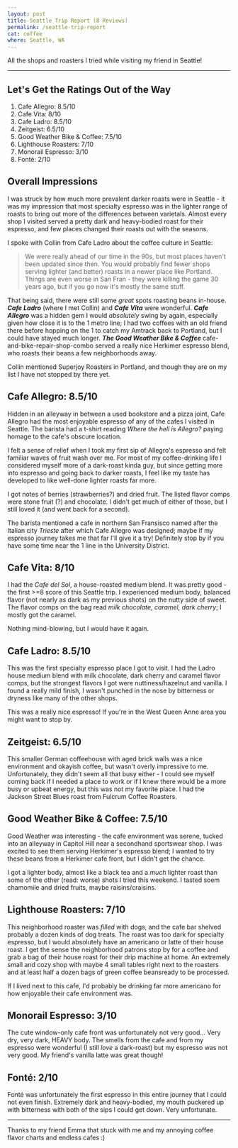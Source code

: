 ```yaml
---
layout: post
title: Seattle Trip Report (8 Reviews)
permalink: /seattle-trip-report
cat: coffee
where: Seattle, WA
---
```


All the shops and roasters I tried while visiting my friend in Seattle!

---

## Let's Get the Ratings Out of the Way

1. Cafe Allegro: 8.5/10
1. Cafe Vita: 8/10
1. Cafe Ladro: 8.5/10
1. Zeitgeist: 6.5/10
1. Good Weather Bike & Coffee: 7.5/10
1. Lighthouse Roasters: 7/10
1. Monorail Espresso: 3/10
1. Fonté: 2/10

## Overall Impressions

I was struck by how much more prevalent darker roasts were in Seattle - it was my impression that most specialty espresso was in the lighter range of roasts to bring out more of the differences between varietals.
Almost every shop I visited served a pretty dark and heavy-bodied roast for their espresso, and few places changed their roasts out with the seasons.

I spoke with Collin from Cafe Ladro about the coffee culture in Seattle:

> We were really ahead of our time in the 90s, but most places haven't been updated since then.
> You would probably find fewer shops serving lighter (and better) roasts in a newer place like Portland.
> Things are even worse in San Fran - they were killing the game 30 years ago, but if you go now it's mostly the same stuff.

That being said, there were still some *great* spots roasting beans in-house.
***Cafe Ladro*** (where I met Collin) and ***Cafe Vita*** were wonderful.
***Cafe Allegro*** was a hidden gem I would *absolutely* swing by again, especially given how close it is to the 1 metro line; I had two coffees with an old friend there before hopping on the 1 to catch my Amtrack back to Portland, but I could have stayed much longer.
***The Good Weather Bike & Coffee*** cafe-and-bike-repair-shop-combo served a really nice Herkimer espresso blend, who roasts their beans a few neighborhoods away.


Collin mentioned Superjoy Roasters in Portland, and though they are on my list I have not stopped by there yet.

<!---
- milstead in freemont
- were ahead of the curve in the 90s haven't really updated 
- san fran is worse than seattle
- collin 
- superjoy
- kurasu roasters from japan
-->

## Cafe Allegro: 8.5/10

Hidden in an alleyway in between a used bookstore and a pizza joint, Cafe Allegro had the most enjoyable espresso of any of the cafes I visited in Seattle.
The barista had a t-shirt reading *Where the hell is Allegro?* paying homage to the cafe's obscure location.

I felt a sense of relief when I took my first sip of Allegro's espresso and felt familiar waves of fruit wash over me.
For most of my coffee-drinking life I considered myself more of a dark-roast kinda guy, but since getting more into espresso and going back to darker roasts, I feel like my taste has developed to like well-done lighter roasts far more.

I got notes of berries (strawberries?) and dried fruit.
The listed flavor comps were stone fruit (?) and chocolate.
I didn't get much of either of those, but I still loved it (and went back for a second).

The barista mentioned a cafe in northern San Fransisco named after the Italian city *Trieste* after which Cafe Allegro was designed; maybe if my espresso journey takes me that far I'll give it a try!
Definitely stop by if you have some time near the 1 line in the University District.

## Cafe Vita: 8/10

I had the *Cafe del Sol*, a house-roasted medium blend.
It was pretty good - the first >=8 score of this Seattle trip.
I experienced medium body, balanced flavor (not nearly as dark as my previous shots) on the nutty side of sweet.
The flavor comps on the bag read *milk chocolate, caramel, dark cherry*; I mostly got the caramel.

Nothing mind-blowing, but I would have it again.

## Cafe Ladro: 8.5/10

This was the first specialty espresso place I got to visit.
I had the Ladro house medium blend with milk chocolate, dark cherry and caramel flavor comps, but the strongest flavors I got were nuttiness/hazelnut and vanilla.
I found a really mild finish, I wasn't punched in the nose by bitterness or dryness like many of the other shops.

This was a really nice espresso! If you're in the West Queen Anne area you might want to stop by.

## Zeitgeist: 6.5/10

This smaller German coffeehouse with aged brick walls was a nice environment and okayish coffee, but wasn't overly impressive to me.
Unfortunately, they didn't seem all that busy either - I could see myself coming back if I needed a place to work or if I knew there would be a more busy or upbeat energy, but this was not my favorite place.
I had the Jackson Street Blues roast from Fulcrum Coffee Roasters.

## Good Weather Bike & Coffee: 7.5/10

Good Weather was interesting - the cafe environment was serene, tucked into an alleyway in Capitol Hill near a secondhand sportswear shop.
I was excited to see them serving Herkimer's espresso blend; I wanted to try these beans from a Herkimer cafe front, but I didn't get the chance.

I got a lighter body, almost like a black tea and a *much* lighter roast than some of the other (read: worse) shots I tried this weekend.
I tasted soem chamomile and dried fruits, maybe raisins/craisins.

## Lighthouse Roasters: 7/10

This neighborhood roaster was *filled* with dogs, and the cafe bar shelved probably a dozen kinds of dog treats.
The roast was too dark for specialty espresso, but I would absolutely have an americano or latte of their house roast.
I get the sense the neighborhood patrons stop by for a coffee and grab a bag of their house roast for their drip machine at home.
An extremely small and cozy shop with maybe 4 small tables right next to the roasters and at least half a dozen bags of green coffee beansready to be processed.

If I lived next to this cafe, I'd probably be drinking far more americano for how enjoyable their cafe environment was.

## Monorail Espresso: 3/10

The cute window-only cafe front was unfortunately not very good...
Very dry, very dark, HEAVY body.
The smells from the cafe and from my espresso were wonderful (I still *love* a dark-roast) but my espresso was not very good.
My friend's vanilla latte was great though!

## Fonté: 2/10

Fonté was unfortunately the first espresso in this entire journey that I could not even finish.
Extremely dark and heavy-bodied, my mouth puckered up with bitterness with both of the sips I could get down.
Very unfortunate.

---

Thanks to my friend Emma that stuck with me and my annoying coffee flavor charts and endless cafes :)
